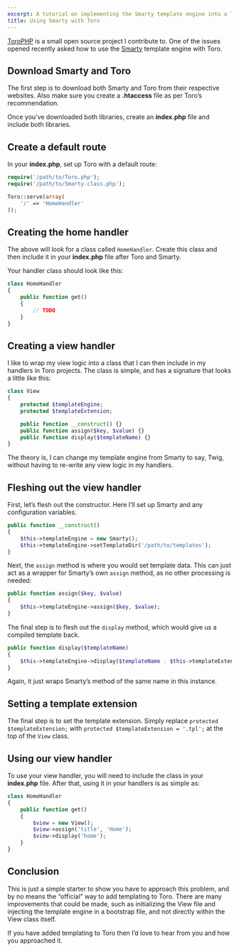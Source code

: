 ```yaml
---
excerpt: A tutorial on implementing the Smarty template engine into a ToroPHP app.
title: Using Smarty with Toro
---
```

[ToroPHP][1] is a small open source project I contribute to.
One of the issues opened recently asked how to use the [Smarty][2] template engine with Toro.</p>

## Download Smarty and Toro
The first step is to download both Smarty and Toro from their respective websites.
Also make sure you create a **.htaccess** file as per Toro’s recommendation.

Once you’ve downloaded both libraries, create an **index.php** file and include both libraries.

## Create a default route
In your **index.php**, set up Toro with a default route:

```php
require('/path/to/Toro.php');
require('/path/to/Smarty.class.php');

Toro::serve(array(
    '/' => 'HomeHandler'
));
```

## Creating the home handler
The above will look for a class called `HomeHandler`.
Create this class and then include it in your **index.php** file after Toro and Smarty.

Your handler class should look like this:

```php
class HomeHandler
{
    public function get()
    {
        // TODO
    }
}
```

## Creating a view handler
I like to wrap my view logic into a class that I can then include in my handlers in Toro projects.
The class is simple, and has a signature that looks a little like this:

```php
class View
{
    protected $templateEngine;
    protected $templateExtension;

    public function __construct() {}
    public function assign($key, $value) {}
    public function display($templateName) {}
}
```

The theory is, I can change my template engine from Smarty to say, Twig, without having to re-write any view logic in my handlers.

## Fleshing out the view handler
First, let’s flesh out the constructor. Here I’ll set up Smarty and any configuration variables.

```php
public function __construct()
{
    $this->templateEngine = new Smarty();
    $this->templateEngine->setTemplateDir('/path/to/templates');
}
```

Next, the `assign` method is where you would set template data.
This can just act as a wrapper for Smarty’s own `assign` method, as no other processing is needed:

```php
public function assign($key, $value)
{
    $this->templateEngine->assign($key, $value);
}
```

The final step is to flesh out the `display` method, which would give us a compiled template back.

```php
public function display($templateName)
{
    $this->templateEngine->display($templateName . $this->templateExtension);
}
```

Again, it just wraps Smarty’s method of the same name in this instance.

## Setting a template extension
The final step is to set the template extension.
Simply replace `protected $templateExtension;` with `protected $templateExtension = '.tpl';` at the top of the `View` class.

## Using our view handler
To use your view handler, you will need to include the class in your **index.php** file.
After that, using it in your handlers is as simple as:

```php
class HomeHandler
{
    public function get()
    {
        $view = new View();
        $view->assign('title', 'Home');
        $view->display('home');
    }
}
```

## Conclusion
This is just a simple starter to show you have to approach this problem, and by no means the “official” way to add templating to Toro.
There are many improvements that could be made, such as initializing the View file and injecting the template engine in a bootstrap file, and not directly within the View class itself.

If you have added templating to Toro then I’d love to hear from you and how you approached it.

[1]: http://toroweb.org/
[2]: http://www.smarty.net/
